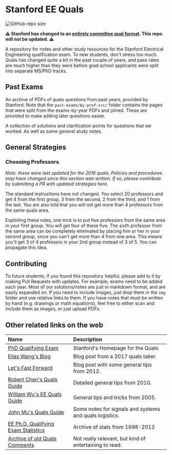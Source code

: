 # Stanford EE Quals

<!--- Saving the space below for any badges: -->

![GitHub repo size](https://img.shields.io/github/repo-size/lukehsiao/ee_quals)

<!--- End space for badges. -->

**:warning: Stanford has changed to an [entirely committee qual format](https://ee.stanford.edu/academics/graduate-degree-progress/quals). This repo will not be updated. :warning:**

A repository for notes and other study resources for the Stanford Electrical Engineering qualification exam.
To new students, don't stress too much.
Quals has changed quite a bit in the past couple of years, and pass rates are much higher than they were before grad school applicants were split into separate MS/PhD tracks.

## Past Exams

An archive of PDFs of quals questions from past years, provided by Stanford.
Note that the `past-exams/by-prof-src/` folder contains the pages that were split from the exams-by-year PDFs and joined.
These are provided to make adding later questions easier.

A collection of solutions and clarification points for questions that we worked. As well as some general study notes.

## General Strategies

### Choosing Professors

_Note: these were last updated for the 2016 quals. Policies and procedures may have changed since this section was written. If so, please contribute by submitting a PR with updated strategies here._

The standard instructions have not changed.
You select 20 professors and get 4 from the first group, 3 from the second, 2 from the third, and 1 from the last.
You are also told that you will not get more than 4 professors from the same quals area.

Exploiting these rules, one trick is to put five professors from the same area in your first group.
You will get four of these five.
The sixth professor from the same area can be completely eliminated by placing him or her in your second group, since you can't get more than 4 from one area.
This means you'll get 3 of 4 professors in your 2nd group instead of 3 of 5.
You can propagate this idea.

## Contributing

To future students, if you found this repository helpful, please add to it by making Pull Requests with updates.
For example, exams need to be added each year.
Most of our solutions/notes are just in markdown format, and are easily expanded on.
If you need to include images, just drop them in the `img` folder and use relative links to them.
If you have notes that must be written by hand (e.g. drawings or math equations), feel free to either scan and include them as images, or just upload PDFs.

## Other related links on the web

| Name                                                                                                                    | Description                                             |
| :---------------------------------------------------------------------------------------------------------------------- | :------------------------------------------------------ |
| [PhD Qualifying Exam](http://ee.stanford.edu/academics/graduate-degree-progress/quals)                                  | Stanford's Homepage for the Quals                       |
| [Elias Wang's Blog](http://web.stanford.edu/~eliwang/ee-quals.html)                                                     | Blog post from a 2017 quals taker.                      |
| [Let's Fast Forward](http://letsfastforward.blogspot.com/2012/03/stanford-quals.html)                                   | Blog post with some general tips from 2012.             |
| [Robert Chen's Quals Guide](https://sites.google.com/site/stanfordrobochen/quals)                                       | Detailed general tips from 2010.                        |
| [William Wu's EE Quals Guide](https://www.ocf.berkeley.edu/~wwu/quals/advice.shtml)                                     | General tips and tricks from 2005.                      |
| [John Mu's Quals Guide](http://umnhoj.com/quals_guide/)                                                                 | Some notes for signals and systems and quals logistics. |
| [EE Ph.D. Qualifying Exam Statistics](http://web.archive.org/web/20130704041620/http://ee.stanford.edu/phd/quals/stats) | Archive of stats from 1998-2012                         |
| [Archive of old Quals Comments](http://www.awadallah.com/QualComments.txt)                                              | Not really relevant, but kind of entertaining to read.  |
